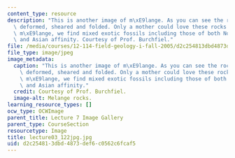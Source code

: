 ```yaml
---
content_type: resource
description: "This is another image of m\xE9lange. As you can see the rocks are highly\
  \ deformed, sheared and folded. Only a mother could love these rocks. Within the\
  \ m\xE9lange, we find mixed exotic fossils including those of both North American\
  \ and Asian affinity. Courtesy of Prof. Burchfiel."
file: /media/courses/12-114-field-geology-i-fall-2005/d2c254813dbd4873def6c0562c6fcaf5_lecture03_122jpg.jpg
file_type: image/jpeg
image_metadata:
  caption: "This is another image of m\xE9lange. As you can see the rocks are highly\
    \ deformed, sheared and folded. Only a mother could love these rocks. Within the\
    \ m\xE9lange, we find mixed exotic fossils including those of both North American\
    \ and Asian affinity."
  credit: Courtesy of Prof. Burchfiel.
  image-alt: Melange rocks.
learning_resource_types: []
ocw_type: OCWImage
parent_title: Lecture 7 Image Gallery
parent_type: CourseSection
resourcetype: Image
title: lecture03_122jpg.jpg
uid: d2c25481-3dbd-4873-def6-c0562c6fcaf5
---
```

